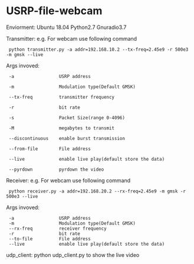 # USRP-file-webcam
Enviorment: Ubuntu 18.04
            Python2.7
            Gnuradio3.7

Transmitter:
e.g. For webcam use following command

     python transmitter.py -a addr=192.168.10.2 --tx-freq=2.45e9 -r 500e3 -m gmsk --live
     
Args invoved:

     -a                 USRP address
     
     -m                 Modulation type(Default GMSK)
     
     --tx-freq          transmitter frequency
     
     -r                 bit rate
     
     -s                 Packet Size(range 0-4096)
     
     -M                 megabytes to transmit
     
     --discontinuous    enable burst transmission
     
     --from-file        File address
     
     --live             enable live play(default store the data)
  
     --pyrdown          pyrdown the video
     
Receiver:
e.g. For webcam use following command

     python receiver.py -a addr=192.168.20.2 --rx-freq=2.45e9 -m gmsk -r 500e3 --live
     
Args invoved:

     -a                 USRP address
     -m                 Modulation type(Default GMSK)
     --rx-freq          receiver frequency
     -r                 bit rate
     --to-file          File address
     --live             enable live play(default store the data)

udp_client:
python udp_client.py
to show the live video
